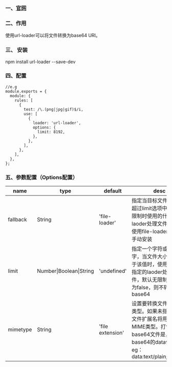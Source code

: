 ### 一、[官网](https://webpack.js.org/loaders/url-loader/)

### 二、作用
使用url-loader可以将文件转换为base64 URI。

### 三、 安装
npm install url-loader --save-dev

### 四、配置
```
//e.g
module.exports = {
  module: {
    rules: [
      {
        test: /\.(png|jpg|gif)$/i,
        use: [
          {
            loader: 'url-loader',
            options: {
              limit: 8192,
            },
          },
        ],
      },
    ],
  },
};
```
### 五、参数配置（Options配置）

| name | type | default  | desc  |
|---|---|---|---|
| fallback | String  | 'file-loader' | 指定当目标文件的大小超过limit选项中设置的限制时使用的什么laoder处理文件，默认使用file-loader，需要手动安装 |
 | limit | Number\|Boolean\|String  | 'undefined' | 指定一个字符或在数字，当文件大小大于等于该值时，使用fallback 指定的laoder处理文件，默认无限制，指定为false，则不转化为base64 |
| mimetype | String  | 'file extension' | 设置要转换文件的MIME类型。如果未指定，则文件扩展名将用于查找MIME类型。打包为base64文件是，修改base64的data值，eg：data:text/plain;base64, |